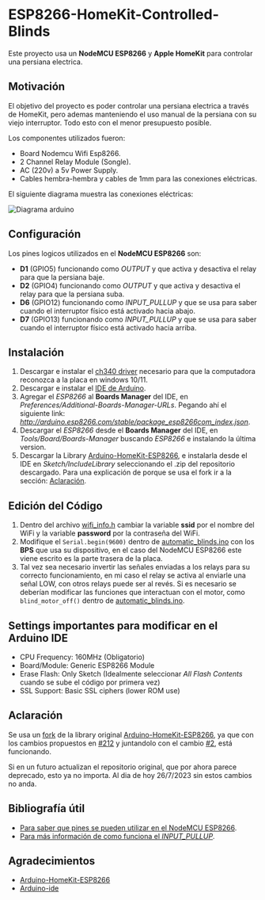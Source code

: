 # ESP8266-HomeKit-Controlled-Blinds

Este proyecto usa un **NodeMCU ESP8266** y **Apple HomeKit** para controlar una persiana electrica.

## Motivación
El objetivo del proyecto es poder controlar una persiana electrica a través de HomeKit, pero ademas manteniendo el uso manual de la persiana con su viejo interruptor. Todo esto con el menor presupuesto posible.

Los componentes utilizados fueron:
- Board Nodemcu Wifi Esp8266.
- 2 Channel Relay Module (Songle).
- AC (220v) a 5v Power Supply.
- Cables hembra-hembra y cables de 1mm para las conexiones eléctricas.

El siguiente diagrama muestra las conexiones eléctricas:

![Diagrama arduino](https://github.com/PradaJoaquin/ESP8266-HomeKit-Controlled-Blinds/assets/36085103/61c44ac4-8a59-4558-89a9-920e6d510845)

## Configuración
Los pines logicos utilizados en el **NodeMCU ESP8266** son:
- **D1** (GPIO5) funcionando como *OUTPUT* y que activa y desactiva el relay para que la persiana baje.
- **D2** (GPIO4) funcionando como *OUTPUT* y que activa y desactiva el relay para que la persiana suba.
- **D6** (GPIO12) funcionando como *INPUT_PULLUP* y que se usa para saber cuando el interruptor físico está activado hacia abajo.
- **D7** (GPIO13) funcionando como *INPUT_PULLUP* y que se usa para saber cuando el interruptor físico está activado hacia arriba.

## Instalación
1. Descargar e instalar el [ch340 driver](https://sparks.gogo.co.nz/ch340.html) necesario para que la computadora reconozca a la placa en windows 10/11.
2. Descargar e instalar el [IDE de Arduino](https://www.arduino.cc/en/software).
3. Agregar el *ESP8266* al **Boards Manager** del IDE, en *Preferences/Additional-Boards-Manager-URLs*. Pegando ahí el siguiente link: *http://arduino.esp8266.com/stable/package_esp8266com_index.json*.
4. Descargar el *ESP8266* desde el **Boards Manager** del IDE, en *Tools/Board/Boards-Manager* buscando *ESP8266* e instalando la última version.
5. Descargar la Library [Arduino-HomeKit-ESP8266](https://github.com/PradaJoaquin/Arduino-HomeKit-ESP8266), e instalarla desde el IDE en *Sketch/IncludeLibrary* seleccionando el .zip del repositorio descargado. Para una explicación de porque se usa el fork ir a la sección: [Aclaración](#aclaración).

## Edición del Código
1. Dentro del archivo [wifi_info.h](https://github.com/PradaJoaquin/ESP8266-HomeKit-Controlled-Blinds/blob/main/automatic_blinds/wifi_info.h) cambiar la variable **ssid** por el nombre del WiFi y la variable **password** por la contraseña del WiFi.
2. Modifique el `Serial.begin(9600)` dentro de [automatic_blinds.ino](https://github.com/PradaJoaquin/ESP8266-HomeKit-Controlled-Blinds/blob/main/automatic_blinds/automatic_blinds.ino) con los **BPS** que usa su dispositivo, en el caso del NodeMCU ESP8266 este viene escrito es la parte trasera de la placa.
3. Tal vez sea necesario invertir las señales enviadas a los relays para su correcto funcionamiento, en mi caso el relay se activa al enviarle una señal LOW, con otros relays puede ser al revés. Si es necesario se deberían modificar las funciones que interactuan con el motor, como `blind_motor_off()` dentro de [automatic_blinds.ino](https://github.com/PradaJoaquin/ESP8266-HomeKit-Controlled-Blinds/blob/main/automatic_blinds/automatic_blinds.ino).

## Settings importantes para modificar en el Arduino IDE
- CPU Frequency: 160MHz (Obligatorio)
- Board/Module: Generic ESP8266 Module
- Erase Flash: Only Sketch (Idealmente seleccionar *All Flash Contents* cuando se sube el código por primera vez)
- SSL Support: Basic SSL ciphers (lower ROM use)

## Aclaración
Se usa un [fork](https://github.com/PradaJoaquin/Arduino-HomeKit-ESP8266) de la library original [Arduino-HomeKit-ESP8266](https://github.com/Mixiaoxiao/Arduino-HomeKit-ESP8266), ya que con los cambios propuestos en [#212](https://github.com/Mixiaoxiao/Arduino-HomeKit-ESP8266/pull/212) y juntandolo con el cambio [#2](https://github.com/paullj1/Arduino-HomeKit-ESP8266/pull/2), está funcionando. 

Si en un futuro actualizan el repositorio original, que por ahora parece deprecado, esto ya no importa. Al dia de hoy 26/7/2023 sin estos cambios no anda.

## Bibliografía útil
- [Para saber que pines se pueden utilizar en el NodeMCU ESP8266](https://randomnerdtutorials.com/esp8266-pinout-reference-gpios/).
- [Para más información de como funciona el *INPUT_PULLUP*](https://aprendiendoarduino.wordpress.com/tag/input-pullup/).

## Agradecimientos
- [Arduino-HomeKit-ESP8266](https://github.com/Mixiaoxiao/Arduino-HomeKit-ESP8266)
- [Arduino-ide](https://github.com/arduino/arduino-ide)
